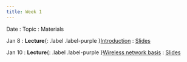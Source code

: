 ```yaml
---
title: Week 1
---
```


Date
: Topic
  : Materials

Jan 8
: **Lecture**{: .label .label-purple }[Introduction](#)
  : [Slides](#)

Jan 10
: **Lecture**{: .label .label-purple }[Wireless network basis](#)
  : [Slides](#)


